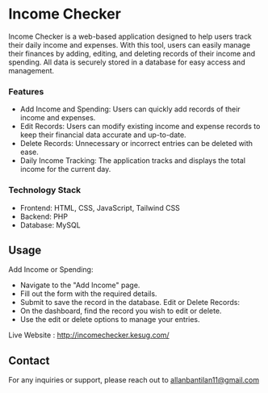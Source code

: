 # Income Checker

Income Checker is a web-based application designed to help users track their daily income and expenses. With this tool, users can easily manage their finances by adding, editing, and deleting records of their income and spending. All data is securely stored in a database for easy access and management.

### Features

- Add Income and Spending: Users can quickly add records of their income and expenses.
- Edit Records: Users can modify existing income and expense records to keep their financial data accurate and up-to-date.
- Delete Records: Unnecessary or incorrect entries can be deleted with ease.
- Daily Income Tracking: The application tracks and displays the total income for the current day.

### Technology Stack

- Frontend: HTML, CSS, JavaScript, Tailwind CSS
- Backend: PHP
- Database: MySQL

## Usage

Add Income or Spending:
  - Navigate to the "Add Income" page.
  - Fill out the form with the required details.
  - Submit to save the record in the database.
Edit or Delete Records:
 - On the dashboard, find the record you wish to edit or delete.
 - Use the edit or delete options to manage your entries.

Live Website : http://incomechecker.kesug.com/

## Contact
For any inquiries or support, please reach out to allanbantilan11@gmail.com
